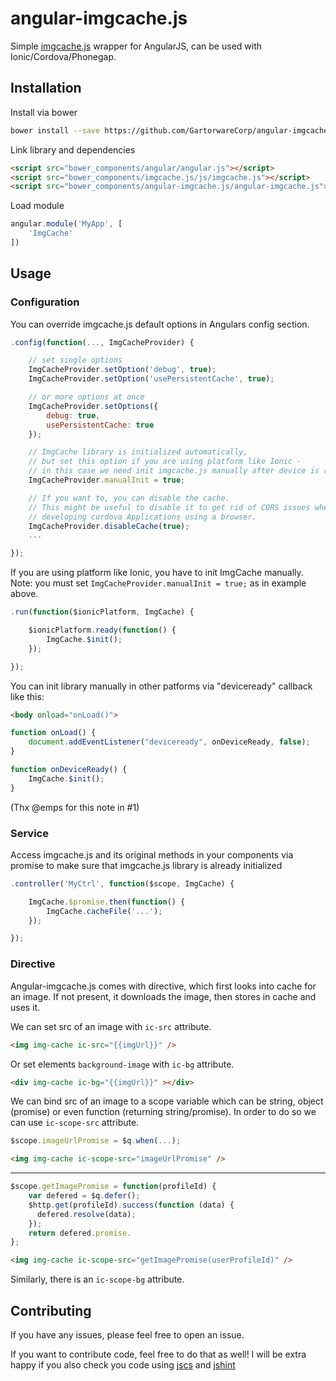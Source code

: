 # angular-imgcache.js

Simple [imgcache.js](https://github.com/chrisben/imgcache.js) wrapper for AngularJS, can be used with Ionic/Cordova/Phonegap.

## Installation

Install via bower

```sh
bower install --save https://github.com/GartorwareCorp/angular-imgcache.js.git
```

Link library and dependencies

```html
<script src="bower_components/angular/angular.js"></script>
<script src="bower_components/imgcache.js/js/imgcache.js"></script>
<script src="bower_components/angular-imgcache.js/angular-imgcache.js"></script>
```

Load module

```javascript
angular.module('MyApp', [
    'ImgCache'
])
```

## Usage

### Configuration

You can override imgcache.js default options in Angulars config section.

```javascript
.config(function(..., ImgCacheProvider) {

    // set single options
    ImgCacheProvider.setOption('debug', true);
    ImgCacheProvider.setOption('usePersistentCache', true);

    // or more options at once
    ImgCacheProvider.setOptions({
        debug: true,
        usePersistentCache: true
    });

    // ImgCache library is initialized automatically,
    // but set this option if you are using platform like Ionic -
    // in this case we need init imgcache.js manually after device is ready
    ImgCacheProvider.manualInit = true;

    // If you want to, you can disable the cache.
    // This might be useful to disable it to get rid of CORS issues when
    // developing cordova Applications using a browser.
    ImgCacheProvider.disableCache(true);
    ...

});
```

If you are using platform like Ionic, you have to init ImgCache manually. Note: you must set `ImgCacheProvider.manualInit = true;` as in example above.

```javascript
.run(function($ionicPlatform, ImgCache) {

    $ionicPlatform.ready(function() {
        ImgCache.$init();
    });

});
```

You can init library manually in other patforms via "deviceready" callback like this:

```html
<body onload="onLoad()">
```

```javascript
function onLoad() {
    document.addEventListener("deviceready", onDeviceReady, false);
}

function onDeviceReady() {
    ImgCache.$init();
}
```

(Thx @emps for this note in #1)

### Service

Access imgcache.js and its original methods in your components via promise to make sure that imgcache.js library is already initialized

```javascript
.controller('MyCtrl', function($scope, ImgCache) {

    ImgCache.$promise.then(function() {
        ImgCache.cacheFile('...');
    });

});
```

### Directive

Angular-imgcache.js comes with directive, which first looks into cache for an image. If not present, it downloads the image, then stores in cache and uses it.

We can set src of an image with `ic-src` attribute.

```html
<img img-cache ic-src="{{imgUrl}}" />
```

Or set elements `background-image` with `ic-bg` attribute.

```html
<div img-cache ic-bg="{{imgUrl}}" ></div>
```

We can bind src of an image to a scope variable which can be string, object (promise) or even function (returning string/promise). In order to do so we can use `ic-scope-src` attribute.

```javascript
$scope.imageUrlPromise = $q.when(...);
```
```html
<img img-cache ic-scope-src="imageUrlPromise" />
```
---

```javascript
$scope.getImagePromise = function(profileId) {
    var defered = $q.defer();
    $http.get(profileId).success(function (data) {
      defered.resolve(data);
    });
    return defered.promise.
};
```
```html
<img img-cache ic-scope-src="getImagePromise(userProfileId)" />
```

Similarly, there is an `ic-scope-bg` attribute.

## Contributing

If you have any issues, please feel free to open an issue.

If you want to contribute code, feel free to do that as well! I will be extra happy if you also check you code using [jscs](http://jscs.info/) and [jshint](http://jshint.com/)
